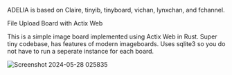 
ADELIA is based on Claire, tinyib, tinyboard, vichan, lynxchan, and fchannel. 


File Upload Board with Actix Web

This is a simple image board implemented using Actix Web in Rust. Super tiny codebase, has features of modern imageboards. Uses sqlite3 so you do not have to run 
a seperate instance for each board. 



![Screenshot 2024-05-28 025835](https://github.com/ChessLogical/Adelia/assets/169053333/1d4d7ba9-3930-4921-a7b2-2d659470cb63)






